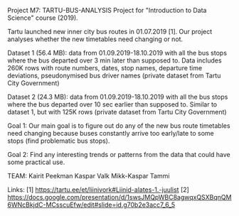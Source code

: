 Project M7: TARTU-BUS-ANALYSIS
Project for "Introduction to Data Science" course (2019).

Tartu launched new inner city bus routes in 01.07.2019 [1]. Our project analyses whether the new timetables need changing or not.

Dataset 1 (56.4 MB): data from 01.09.2019-18.10.2019 with all the bus stops where the bus departed over 3 min later than supposed to. Data includes 260K rows with route numbers, dates, stop names, departure time deviations, pseudonymised bus driver names (private dataset from Tartu City Government)

Dataset 2 (24.3 MB): data from 01.09.2019-18.10.2019 with all the bus stops where the bus departed over 10 sec earlier than supposed to. Similar to dataset 1, but with 125K rows (private dataset from Tartu City Government)

Goal 1: Our main goal is to figure out do any of the new bus route timetables need changing because buses constantly arrive too early/late to some stops (find problematic bus stops).

Goal 2:  Find any interesting trends or patterns from the data that could have some practical use.

TEAM:
Kairit Peekman
Kaspar Valk
Mikk-Kaspar Tammi

Links:
[1] https://tartu.ee/et/liinivork#Liinid-alates-1.-juulist
[2] https://docs.google.com/presentation/d/1swsJMQpWBC8agwqxQSXBqnQM6WNcBkjdC-MCsscuEfw/edit#slide=id.g70b2e3acc7_6_5
